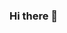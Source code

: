 ### Hi there 👋

<!--
**KnightWeiwei/KnightWeiwei** is a ✨ _special_ ✨ repository because its `README.md` (this file) appears on your GitHub profile.

Here are some ideas to get you started:

- 🔭 I’m currently working on ...university
- 🌱 I’m currently learning ...java,ajax,sql,c#,c++,spring and so o

-->
